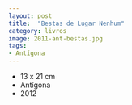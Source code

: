 ```yaml
---
layout: post
title:  "Bestas de Lugar Nenhum"
category: livros
image: 2011-ant-bestas.jpg
tags:
- Antígona
---
```


- 13 x 21 cm
- Antígona
- 2012

